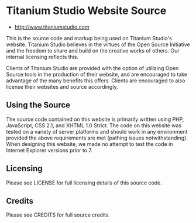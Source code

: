 Titanium Studio Website Source
==============================

- <http://www.titaniumstudio.com>

This is the source code and markup being used on Titanium Studio's website.
Titanium Studio believes in the virtues of the Open Source Initiative and
the freedom to share and build on the creative works of others. Our internal
licensing reflects this.

Clients of Titanium Studio are provided with the option of utilizing Open Source
tools in the production of their website, and are encouraged to take advantage
of the many benefits this offers.  Clients are encouraged to also license their
websites and source accordingly.

Using the Source
----------------

The source code contained on this website is primarily written using PHP,
JavaScript, CSS 2.1, and XHTML 1.0 Strict. The code on this website was tested
on a variety of server platforms and should work in any environment provided the
above requirements are met (pathing issues notwithstanding).  When designing
this website, we made no attempt to test the code in Internet Explorer versions
prior to 7.

Licensing
---------

Please see LICENSE for full licensing details of this source code.

Credits
-------

Please see CREDITS for full source credits.